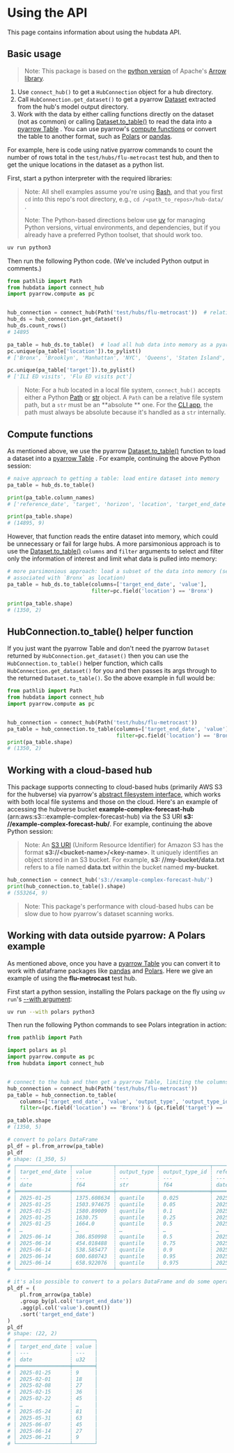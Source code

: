 # Using the API

This page contains information about using the hubdata API.

## Basic usage

> Note: This package is based on the [python version](https://arrow.apache.org/docs/python/index.html) of Apache's [Arrow library](https://arrow.apache.org/docs/index.html).

1. Use `connect_hub()` to get a `HubConnection` object for a hub directory.
2. Call `HubConnection.get_dataset()` to get a pyarrow [Dataset](https://arrow.apache.org/docs/python/generated/pyarrow.dataset.Dataset.html) extracted from the hub's model output directory.
3. Work with the data by either calling functions directly on the dataset (not as common) or calling [Dataset.to_table()](https://arrow.apache.org/docs/python/generated/pyarrow.dataset.Dataset.html#pyarrow.dataset.Dataset.to_table) to read the data into a [pyarrow Table](https://arrow.apache.org/docs/python/generated/pyarrow.Table.html) . You can use pyarrow's [compute functions](https://arrow.apache.org/docs/python/compute.html) or convert the table to another format, such as [Polars](https://docs.pola.rs/api/python/dev/reference/api/polars.from_arrow.html) or [pandas](https://arrow.apache.org/docs/python/generated/pyarrow.Table.html#pyarrow.Table.to_pandas).

For example, here is code using native pyarrow commands to count the number of rows total in the `test/hubs/flu-metrocast` test hub, and then to get the unique locations in the dataset as a python list.

First, start a python interpreter with the required libraries:

> Note: All shell examples assume you're using [Bash](https://en.wikipedia.org/wiki/Bash_(Unix_shell)), and that you first `cd` into this repo's root directory, e.g., `cd /<path_to_repos>/hub-data/` .
>
> Note: The Python-based directions below use [uv](https://docs.astral.sh/uv/) for managing Python versions, virtual environments, and dependencies, but if you already have a preferred Python toolset, that should work too.

```bash
uv run python3
```

Then run the following Python code. (We've included Python output in comments.)

```python
from pathlib import Path
from hubdata import connect_hub
import pyarrow.compute as pc


hub_connection = connect_hub(Path('test/hubs/flu-metrocast'))  # relative Path is OK, but str would need to be absolute
hub_ds = hub_connection.get_dataset()
hub_ds.count_rows()
# 14895

pa_table = hub_ds.to_table()  # load all hub data into memory as a pyarrow Table
pc.unique(pa_table['location']).to_pylist()
# ['Bronx', 'Brooklyn', 'Manhattan', 'NYC', 'Queens', 'Staten Island', 'Austin', 'Dallas', 'El Paso', 'Houston', 'San Antonio']

pc.unique(pa_table['target']).to_pylist()
# ['ILI ED visits', 'Flu ED visits pct']
```

> Note: For a hub located in a local file system, `connect_hub()` accepts either a Python [Path](https://docs.python.org/3/library/pathlib.html) or [str](https://docs.python.org/3/library/stdtypes.html) object. A `Path` can be a relative file system path, but a `str` must be an
**absolute
** one. For the [CLI app](cli.md), the path must always be absolute because it's handled as a `str` internally.

## Compute functions

As mentioned above, we use the pyarrow [Dataset.to_table()](https://arrow.apache.org/docs/python/generated/pyarrow.dataset.Dataset.html#pyarrow.dataset.Dataset.to_table) function to load a dataset into a [pyarrow Table](https://arrow.apache.org/docs/python/generated/pyarrow.Table.html) . For example, continuing the above Python session:

```python
# naive approach to getting a table: load entire dataset into memory
pa_table = hub_ds.to_table()

print(pa_table.column_names)
# ['reference_date', 'target', 'horizon', 'location', 'target_end_date', 'output_type', 'output_type_id', 'value', 'model_id']

print(pa_table.shape)
# (14895, 9)
```

However, that function reads the entire dataset into memory, which could be unnecessary or fail for large hubs. A more parsimonious approach is to use the [Dataset.to_table()](https://arrow.apache.org/docs/python/generated/pyarrow.dataset.Dataset.html#pyarrow.dataset.Dataset.to_table) `columns` and `filter` arguments to select and filter only the information of interest and limit what data is pulled into memory:

```python
# more parsimonious approach: load a subset of the data into memory (select only `target_end_date` and `value`
# associated with `Bronx` as location)
pa_table = hub_ds.to_table(columns=['target_end_date', 'value'],
                           filter=pc.field('location') == 'Bronx')

print(pa_table.shape)
# (1350, 2)
```

## HubConnection.to_table() helper function

If you just want the pyarrow Table and don't need the pyarrow `Dataset` returned by `HubConnection.get_dataset()` then you can use the `HubConnection.to_table()` helper function, which calls `HubConnection.get_dataset()` for you and then passes its args through to the returned `Dataset.to_table()`. So the above example in full would be:

```python
from pathlib import Path
from hubdata import connect_hub
import pyarrow.compute as pc


hub_connection = connect_hub(Path('test/hubs/flu-metrocast'))
pa_table = hub_connection.to_table(columns=['target_end_date', 'value'],
                                   filter=pc.field('location') == 'Bronx')
print(pa_table.shape)
# (1350, 2)
```

## Working with a cloud-based hub

This package supports connecting to cloud-based hubs (primarily AWS S3 for the hubverse) via pyarrow's [abstract filesystem interface](https://arrow.apache.org/docs/python/filesystems.html), which works with both local file systems and those on the cloud. Here's an example of accessing the hubverse bucket
**example-complex-forecast-hub** (arn:aws:s3:::example-complex-forecast-hub) via the S3 URI **s3:
//example-complex-forecast-hub/**. For example, continuing the above Python session:

> Note: An [S3 URI](https://repost.aws/questions/QUFXlwQxxJQQyg9PMn2b6nTg/what-is-s3-uri-in-simple-storage-service) (Uniform Resource Identifier) for Amazon S3 has the format
**s3://\<bucket-name\>/\<key-name\>**. It uniquely identifies an object stored in an S3 bucket. For example, **s3:
//my-bucket/data.txt** refers to a file named **data.txt** within the bucket named **my-bucket**.

```python
hub_connection = connect_hub('s3://example-complex-forecast-hub/')
print(hub_connection.to_table().shape)
# (553264, 9)
```

> Note: This package's performance with cloud-based hubs can be slow due to how pyarrow's dataset scanning works.

## Working with data outside pyarrow: A Polars example

As mentioned above, once you have a [pyarrow Table](https://arrow.apache.org/docs/python/generated/pyarrow.Table.html) you can convert it to work with dataframe packages like [pandas](https://pandas.pydata.org/) and [Polars](https://docs.pola.rs/). Here we give an example of using the
**flu-metrocast** test hub.

First start a python session, installing the Polars package on the fly using `uv run`'s [--with argument](https://docs.astral.sh/uv/concepts/projects/run/#requesting-additional-dependencies):

```bash
uv run --with polars python3
```

Then run the following Python commands to see Polars integration in action:

```python
from pathlib import Path

import polars as pl
import pyarrow.compute as pc
from hubdata import connect_hub


# connect to the hub and then get a pyarrow Table, limiting the columns and rows loaded into memory as described above 
hub_connection = connect_hub(Path('test/hubs/flu-metrocast'))
pa_table = hub_connection.to_table(
    columns=['target_end_date', 'value', 'output_type', 'output_type_id', 'reference_date'],
    filter=(pc.field('location') == 'Bronx') & (pc.field('target') == 'ILI ED visits'))

pa_table.shape
# (1350, 5)

# convert to polars DataFrame
pl_df = pl.from_arrow(pa_table)
pl_df
# shape: (1_350, 5)
# ┌─────────────────┬─────────────┬─────────────┬────────────────┬────────────────┐
# │ target_end_date ┆ value       ┆ output_type ┆ output_type_id ┆ reference_date │
# │ ---             ┆ ---         ┆ ---         ┆ ---            ┆ ---            │
# │ date            ┆ f64         ┆ str         ┆ f64            ┆ date           │
# ╞═════════════════╪═════════════╪═════════════╪════════════════╪════════════════╡
# │ 2025-01-25      ┆ 1375.608634 ┆ quantile    ┆ 0.025          ┆ 2025-01-25     │
# │ 2025-01-25      ┆ 1503.974675 ┆ quantile    ┆ 0.05           ┆ 2025-01-25     │
# │ 2025-01-25      ┆ 1580.89009  ┆ quantile    ┆ 0.1            ┆ 2025-01-25     │
# │ 2025-01-25      ┆ 1630.75     ┆ quantile    ┆ 0.25           ┆ 2025-01-25     │
# │ 2025-01-25      ┆ 1664.0      ┆ quantile    ┆ 0.5            ┆ 2025-01-25     │
# │ …               ┆ …           ┆ …           ┆ …              ┆ …              │
# │ 2025-06-14      ┆ 386.850998  ┆ quantile    ┆ 0.5            ┆ 2025-05-24     │
# │ 2025-06-14      ┆ 454.018488  ┆ quantile    ┆ 0.75           ┆ 2025-05-24     │
# │ 2025-06-14      ┆ 538.585477  ┆ quantile    ┆ 0.9            ┆ 2025-05-24     │
# │ 2025-06-14      ┆ 600.680743  ┆ quantile    ┆ 0.95           ┆ 2025-05-24     │
# │ 2025-06-14      ┆ 658.922076  ┆ quantile    ┆ 0.975          ┆ 2025-05-24     │
# └─────────────────┴─────────────┴─────────────┴────────────────┴────────────────┘

# it's also possible to convert to a polars DataFrame and do some operations
pl_df = (
    pl.from_arrow(pa_table)
    .group_by(pl.col('target_end_date'))
    .agg(pl.col('value').count())
    .sort('target_end_date')
)
pl_df
# shape: (22, 2)
# ┌─────────────────┬───────┐
# │ target_end_date ┆ value │
# │ ---             ┆ ---   │
# │ date            ┆ u32   │
# ╞═════════════════╪═══════╡
# │ 2025-01-25      ┆ 9     │
# │ 2025-02-01      ┆ 18    │
# │ 2025-02-08      ┆ 27    │
# │ 2025-02-15      ┆ 36    │
# │ 2025-02-22      ┆ 45    │
# │ …               ┆ …     │
# │ 2025-05-24      ┆ 81    │
# │ 2025-05-31      ┆ 63    │
# │ 2025-06-07      ┆ 45    │
# │ 2025-06-14      ┆ 27    │
# │ 2025-06-21      ┆ 9     │
# └─────────────────┴───────┘
```
